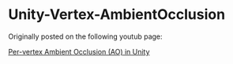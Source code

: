 # Unity-Vertex-AmbientOcclusion

Originally posted on the following youtub page:

[Per-vertex Ambient Occlusion (AO) in Unity](https://www.youtube.com/watch?v=eeKQAXg-Qo8)



